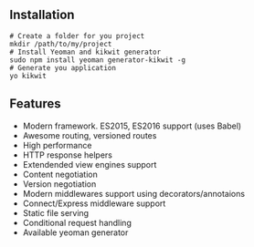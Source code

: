 ## Installation
```
# Create a folder for you project
mkdir /path/to/my/project
# Install Yeoman and kikwit generator
sudo npm install yeoman generator-kikwit -g
# Generate you application
yo kikwit
```

## Features
* Modern framework. ES2015, ES2016 support (uses Babel)
* Awesome routing, versioned routes
* High performance
* HTTP response helpers
* Extendended view engines support
* Content negotiation
* Version negotiation
* Modern middlewares support using decorators/annotaions
* Connect/Express middleware support
* Static file serving
* Conditional request handling
* Available yeoman generator

